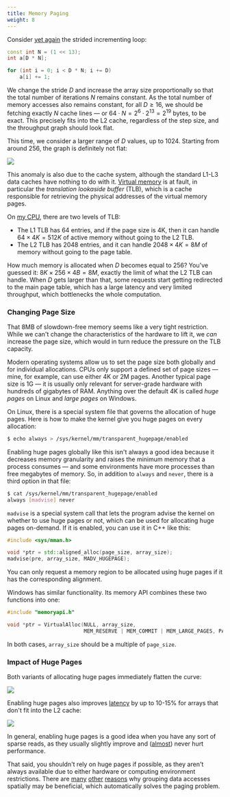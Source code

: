 ```yaml
---
title: Memory Paging
weight: 8
---
```


Consider [yet again](../associativity) the strided incrementing loop:

```cpp
const int N = (1 << 13);
int a[D * N];

for (int i = 0; i < D * N; i += D)
    a[i] += 1;
```

We change the stride $D$ and increase the array size proportionally so that the total number of iterations $N$ remains constant. As the total number of memory accesses also remains constant, for all $D \geq 16$, we should be fetching exactly $N$ cache lines — or $64 \cdot N = 2^6 \cdot 2^{13} = 2^{19}$ bytes, to be exact. This precisely fits into the L2 cache, regardless of the step size, and the throughput graph should look flat.

This time, we consider a larger range of $D$ values, up to 1024. Starting from around 256, the graph is definitely not flat:

![](../img/strides.svg)

This anomaly is also due to the cache system, although the standard L1-L3 data caches have nothing to do with it. [Virtual memory](/hpc/external-memory/virtual) is at fault, in particular the *translation lookaside buffer* (TLB), which is a cache responsible for retrieving the physical addresses of the virtual memory pages.

On [my CPU](https://en.wikichip.org/wiki/amd/microarchitectures/zen_2), there are two levels of TLB:

- The L1 TLB has 64 entries, and if the page size is 4K, then it can handle $64 \times 4K = 512K$ of active memory without going to the L2 TLB.
- The L2 TLB has 2048 entries, and it can handle $2048 \times 4K = 8M$ of memory without going to the page table.

How much memory is allocated when $D$ becomes equal to 256? You've guessed it: $8K \times 256 \times 4B = 8M$, exactly the limit of what the L2 TLB can handle. When $D$ gets larger than that, some requests start getting redirected to the main page table, which has a large latency and very limited throughput, which bottlenecks the whole computation.

### Changing Page Size

That 8MB of slowdown-free memory seems like a very tight restriction. While we can't change the characteristics of the hardware to lift it, we *can* increase the page size, which would in turn reduce the pressure on the TLB capacity.

Modern operating systems allow us to set the page size both globally and for individual allocations. CPUs only support a defined set of page sizes — mine, for example, can use either 4K or 2M pages. Another typical page size is 1G — it is usually only relevant for server-grade hardware with hundreds of gigabytes of RAM. Anything over the default 4K is called *huge pages* on Linux and *large pages* on Windows.

On Linux, there is a special system file that governs the allocation of huge pages. Here is how to make the kernel give you huge pages on every allocation:

```bash
$ echo always > /sys/kernel/mm/transparent_hugepage/enabled
```

Enabling huge pages globally like this isn't always a good idea because it decreases memory granularity and raises the minimum memory that a process consumes — and some environments have more processes than free megabytes of memory. So, in addition to `always` and `never`, there is a third option in that file:

```bash
$ cat /sys/kernel/mm/transparent_hugepage/enabled
always [madvise] never
```

`madvise` is a special system call that lets the program advise the kernel on whether to use huge pages or not, which can be used for allocating huge pages on-demand. If it is enabled, you can use it in C++ like this:

```c++
#include <sys/mman.h>

void *ptr = std::aligned_alloc(page_size, array_size);
madvise(pre, array_size, MADV_HUGEPAGE);
```

You can only request a memory region to be allocated using huge pages if it has the corresponding alignment.

Windows has similar functionality. Its memory API combines these two functions into one:

```c++
#include "memoryapi.h"

void *ptr = VirtualAlloc(NULL, array_size,
                         MEM_RESERVE | MEM_COMMIT | MEM_LARGE_PAGES, PAGE_READWRITE);
```

In both cases, `array_size` should be a multiple of `page_size`.

### Impact of Huge Pages

Both variants of allocating huge pages immediately flatten the curve:

![](../img/strides-hugepages.svg)

Enabling huge pages also improves [latency](../latency) by up to 10-15% for arrays that don't fit into the L2 cache:

![](../img/permutation-hugepages.svg)

In general, enabling huge pages is a good idea when you have any sort of sparse reads, as they usually slightly improve and ([almost](../aos-soa)) never hurt performance.

That said, you shouldn't rely on huge pages if possible, as they aren't always available due to either hardware or computing environment restrictions. There are [many](../cache-lines) [other](../hw-prefetching) [reasons](../aos-soa) why grouping data accesses spatially may be beneficial, which automatically solves the paging problem.

<!--


virtually located, physically tagged

Actually, TLB misses may stall memory reads for the same reason. The TLB cache is called "lookaside" because the lookup can happen independently from normal data cache lookups. L1 and L2 caches on the other side are private to the core, and so they can store virtual addresses and be queried concurrently with TLB — after fetching a cache line, its tag is used to restore the physical address, which is then checked against the concurrently fetched TLB entry. This trick does not work for shared memory however, because their bandwidth is limited, and dispatching read queries there for no reason is not a good idea in general. So we can observe a similar effect in L3 and RAM reads when the page does not fit L1 TLB and L2 TLB respectively.

For sparse reads, it often makes sense to increase page size, which improves the latency.

Typical size of a page is 4KB, but it can be up to 1G or so for large databases, but enabling it by default is not a good idea as scenarios when we have a VPS with 256M or RAM and more than 256 processes are not uncommon.

Typical page sizes are 4K, 2M and 1G (e. g. allowing for 256K, 128M, 64G memory regions to be stored in a 64-entry L1 TLB respectively).


- There are other types of cache inside CPUs that are used for things other than data. The most important for us are *instruction cache* (I-cache), which is used to speed up the fetching of machine code from memory, and *translation lookaside buffer* (TLB), which is used to store physical locations of virtual memory pages, which is instrumental to the efficiency of virtual memory.

You can fetch this information for your architecture with `cpuid` command.

-->

